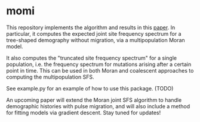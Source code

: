 # momi

This repository implements the algorithm and results in this [paper](http://arxiv.org/abs/1503.01133).
In particular, it computes the expected joint site frequency spectrum for a tree-shaped demography without migration,
via a multipopulation Moran model.

It also computes the "truncated site frequency spectrum" for a single population, i.e. the frequency
spectrum for mutations arising after a certain point in time. This can be used in both Moran and coalescent
approaches to computing the multipopulation SFS.

See example.py for an example of how to use this package. (TODO)

An upcoming paper will extend the Moran joint SFS algorithm to handle demographic histories with pulse migration, and
will also include a method for fitting models via gradient descent.
Stay tuned for updates!